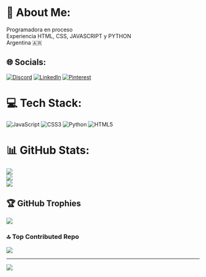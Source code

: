 # 💫 About Me:
Programadora en proceso<br>Experiencia HTML, CSS, JAVASCRIPT y PYTHON<br>Argentina 🇦🇷


## 🌐 Socials:
[![Discord](https://img.shields.io/badge/Discord-%237289DA.svg?logo=discord&logoColor=white)](https://discord.gg/https://discord.gg/LuciRojo#7379) [![LinkedIn](https://img.shields.io/badge/LinkedIn-%230077B5.svg?logo=linkedin&logoColor=white)](https://linkedin.com/in/https://linkedin.com/in/https://www.linkedin.com/in/luciajazminrojo) [![Pinterest](https://img.shields.io/badge/Pinterest-%23E60023.svg?logo=Pinterest&logoColor=white)](https://pinterest.com/https://pinterest.com/https://pin.it/51ZLIj6) 

# 💻 Tech Stack:
![JavaScript](https://img.shields.io/badge/javascript-%23323330.svg?style=for-the-badge&logo=javascript&logoColor=%23F7DF1E) ![CSS3](https://img.shields.io/badge/css3-%231572B6.svg?style=for-the-badge&logo=css3&logoColor=white) ![Python](https://img.shields.io/badge/python-3670A0?style=for-the-badge&logo=python&logoColor=ffdd54) ![HTML5](https://img.shields.io/badge/html5-%23E34F26.svg?style=for-the-badge&logo=html5&logoColor=white)
# 📊 GitHub Stats:
![](https://github-readme-stats.vercel.app/api?username=LuciRojo&theme=monokai&hide_border=false&include_all_commits=false&count_private=true)<br/>
![](https://github-readme-streak-stats.herokuapp.com/?user=LuciRojo&theme=monokai&hide_border=false)<br/>
![](https://github-readme-stats.vercel.app/api/top-langs/?username=LuciRojo&theme=monokai&hide_border=false&include_all_commits=false&count_private=true&layout=compact)

## 🏆 GitHub Trophies
![](https://github-profile-trophy.vercel.app/?username=LuciRojo&theme=dracula&no-frame=false&no-bg=true&margin-w=4)

### 🔝 Top Contributed Repo
![](https://github-contributor-stats.vercel.app/api?username=LuciRojo&limit=5&theme=gruvbox&combine_all_yearly_contributions=true)

---
[![](https://visitcount.itsvg.in/api?id=LuciRojo&icon=4&color=5)](https://visitcount.itsvg.in)

<!-- Proudly created with GPRM ( https://gprm.itsvg.in ) -->
